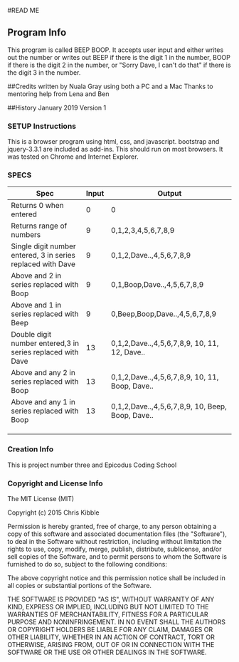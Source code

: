 #READ ME

## Program Info
This program is called BEEP BOOP.
It accepts user input and either writes out the number or writes out BEEP if there is the digit 1 in the number, BOOP if there is the digit 2 in the number, or "Sorry Dave, I can't do that" if there is the digit 3 in the number.

##Credits
written by Nuala Gray using both a PC and a Mac
Thanks to mentoring help from Lena and Ben

##History
January 2019
Version 1

### SETUP Instructions
This is a browser program using html, css, and javascript. bootstrap and jquery-3.3.1 are included as add-ins. This should run on most browsers. It was tested on Chrome and Internet Explorer.

### SPECS

| Spec | Input | Output |
| ------ | ------ | ------ |
| Returns 0 when entered | 0 | 0 |
| Returns range of numbers | 9 | 0,1,2,3,4,5,6,7,8,9 |
| Single digit number entered, 3 in series replaced with Dave| 9 | 0,1,2,Dave..,4,5,6,7,8,9|
| Above and 2 in series replaced with Boop| 9 | 0,1,Boop,Dave..,4,5,6,7,8,9|
| Above and 1 in series replaced with Beep| 9 | 0,Beep,Boop,Dave..,4,5,6,7,8,9|
| Double digit number entered,3 in series replaced with Dave  | 13 | 0,1,2,Dave..,4,5,6,7,8,9, 10, 11, 12, Dave.. |
| Above and any 2 in series replaced with Boop  | 13 | 0,1,2,Dave..,4,5,6,7,8,9, 10, 11, Boop, Dave.. |
| Above and any 1 in series replaced with Boop  | 13 | 0,1,2,Dave..,4,5,6,7,8,9, 10, Beep, Boop, Dave.. |
|  |  |  |
|  |  |  |
|  |  |  |

### Creation Info
This is project number three and Epicodus Coding School

### Copyright and License Info
The MIT License (MIT)

Copyright (c) 2015 Chris Kibble

Permission is hereby granted, free of charge, to any person obtaining a copy of this software and associated documentation files (the "Software"), to deal in the Software without restriction, including without limitation the rights to use, copy, modify, merge, publish, distribute, sublicense, and/or sell copies of the Software, and to permit persons to whom the Software is furnished to do so, subject to the following conditions:

The above copyright notice and this permission notice shall be included in all copies or substantial portions of the Software.

THE SOFTWARE IS PROVIDED "AS IS", WITHOUT WARRANTY OF ANY KIND, EXPRESS OR IMPLIED, INCLUDING BUT NOT LIMITED TO THE WARRANTIES OF MERCHANTABILITY, FITNESS FOR A PARTICULAR PURPOSE AND NONINFRINGEMENT. IN NO EVENT SHALL THE AUTHORS OR COPYRIGHT HOLDERS BE LIABLE FOR ANY CLAIM, DAMAGES OR OTHER LIABILITY, WHETHER IN AN ACTION OF CONTRACT, TORT OR OTHERWISE, ARISING FROM, OUT OF OR IN CONNECTION WITH THE SOFTWARE OR THE USE OR OTHER DEALINGS IN THE SOFTWARE.
